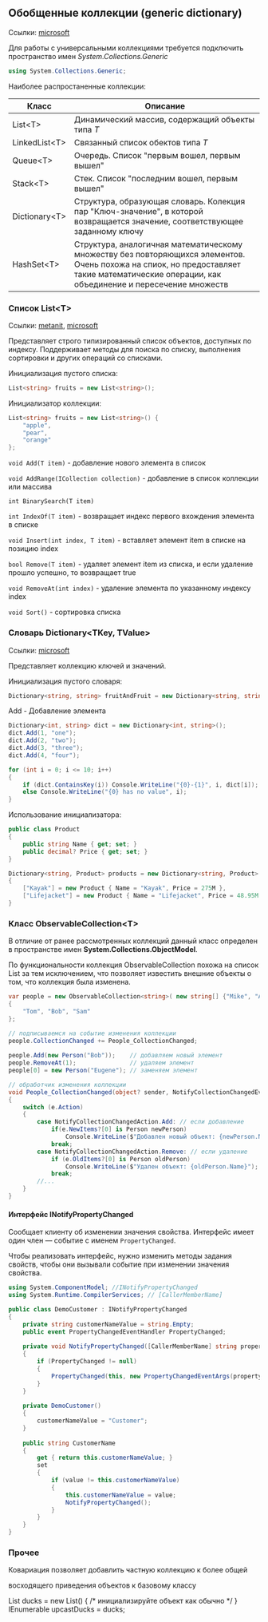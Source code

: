 ## Обобщенные коллекции (generic dictionary)

Ссылки: [microsoft](https://docs.microsoft.com/ru-ru/dotnet/api/system.collections.generic?view=netcore-3.0)

Для работы с универсальными коллекциями требуется подключить пространство имен *System.Collections.Generic*

```c#
using System.Collections.Generic;
```



Наиболее распростаненные коллекции:

|Класс|Описание|
| ---- | ---- |
|List\<T\>|Динамический массив, содержащий объекты типа *T*|
|LinkedList\<T\>|Связанный список обектов типа *T*|
|Queue\<T\>|Очередь. Список "первым вошел, первым вышел"|
|Stack\<T\>|Стек. Список "последним вошел, первым вышел"|
|Dictionary\<T\>|Структура, образующая словарь. Колекция пар "Ключ-значение", в которой возвращается значение, соответствующее заданному ключу|
|HashSet\<T\>|Структура, аналогичная математическому множеству без повторяющихся элементов. Очень похожа на спиок, но предоставляет такие математические операции, как объединение и пересечение множеств|




### Список List\<T\>
Ссылки: [metanit](https://metanit.com/sharp/tutorial/4.5.php), [microsoft](https://docs.microsoft.com/ru-ru/dotnet/api/system.collections.generic.list-1?view=netcore-3.0)

Представляет строго типизированный список объектов, доступных по индексу. Поддерживает методы для поиска по списку, выполнения сортировки и других операций со списками.



Инициализация пустого списка:

```c#
List<string> fruits = new List<string>();
```

Инициализатор коллекции:

```c#
List<string> fruits = new List<string>() {
    "apple",
    "pear",
    "orange"
};
```



`void Add(T item)` - добавление нового элемента в список

`void AddRange(ICollection collection)` - добавление в список коллекции или массива

`int BinarySearch(T item)`

`int IndexOf(T item)` - возвращает индекс первого вхождения элемента в списке

`void Insert(int index, T item)` - вставляет элемент item в списке на позицию index

`bool Remove(T item)` - удаляет элемент item из списка, и если удаление прошло успешно, то возвращает true

`void RemoveAt(int index)` - удаление элемента по указанному индексу index

`void Sort()` - сортировка списка



### Словарь Dictionary\<TKey, TValue\>

Ссылки: [microsoft](https://docs.microsoft.com/ru-ru/dotnet/api/system.collections.generic.dictionary-2?view=net-5.0)

Представляет коллекцию ключей и значений.

Инициализация пустого словаря:

```c#
Dictionary<string, string> fruitAndFruit = new Dictionary<string, string>();
```

Add - Добавление элемента

```c#
Dictionary<int, string> dict = new Dictionary<int, string>();
dict.Add(1, "one");
dict.Add(2, "two");
dict.Add(3, "three");
dict.Add(4, "four");

for (int i = 0; i <= 10; i++)
{
    if (dict.ContainsKey(i)) Console.WriteLine("{0}-{1}", i, dict[i]);
    else Console.WriteLine("{0} has no value", i);
}
```

Использование инициализатора:

```c#
public class Product
{
    public string Name { get; set; }
    public decimal? Price { get; set; }
}

Dictionary<string, Product> products = new Dictionary<string, Product>
{
    ["Kayak"] = new Product { Name = "Kayak", Price = 275M },
    ["Lifejacket"] = new Product { Name = "Lifejacket", Price = 48.95M }
}
```



### Класс ObservableCollection\<T\>

В отличие от ранее рассмотренных коллекций данный класс определен в пространстве имен **System.Collections.ObjectModel**.

По функциональности коллекция ObservableCollection похожа на список List за тем исключением, что позволяет известить внешние объекты о том, что коллекция была изменена.

```c#
var people = new ObservableCollection<string>( new string[] {"Mike", "Alice", "Kate" })
{
    "Tom", "Bob", "Sam"
};

// подписываемся на событие изменения коллекции
people.CollectionChanged += People_CollectionChanged;
 
people.Add(new Person("Bob"));    // добавляем новый элемент
people.RemoveAt(1);               // удаляем элемент
people[0] = new Person("Eugene"); // заменяем элемент

// обработчик изменения коллекции
void People_CollectionChanged(object? sender, NotifyCollectionChangedEventArgs e)
{
    switch (e.Action)
    {
    	case NotifyCollectionChangedAction.Add: // если добавление
            if(e.NewItems?[0] is Person newPerson)
                Console.WriteLine($"Добавлен новый объект: {newPerson.Name}");
            break;
        case NotifyCollectionChangedAction.Remove: // если удаление
            if (e.OldItems?[0] is Person oldPerson)
                Console.WriteLine($"Удален объект: {oldPerson.Name}");
            break;
        //...
    }
}
```



#### Интерфейс INotifyPropertyChanged

Сообщает клиенту об изменении значения свойства. Интерфейс имеет один член — событие с именем `PropertyChanged`.

Чтобы реализовать интерфейс, нужно изменить методы задания свойств, чтобы они вызывали событие при изменении значения свойства.

```c#
using System.ComponentModel; //INotifyPropertyChanged
using System.Runtime.CompilerServices; // [CallerMemberName]

public class DemoCustomer : INotifyPropertyChanged
{
    private string customerNameValue = string.Empty;
    public event PropertyChangedEventHandler PropertyChanged;
    
    private void NotifyPropertyChanged([CallerMemberName] string propertyName = "")
    {
        if (PropertyChanged != null)
        {
            PropertyChanged(this, new PropertyChangedEventArgs(propertyName));
        }
    }
    
    private DemoCustomer()
    {
        customerNameValue = "Customer";
    }
    
    public string CustomerName
    {
        get { return this.customerNameValue; }
        set
        {
            if (value != this.customerNameValue)
            {
                this.customerNameValue = value;
                NotifyPropertyChanged();
            }
        }
    }
}
```



### Прочее

Ковариация позволяет добавлить частную коллекцию к более общей

 восходящего приведения объектов к базовому классу

List ducks = new List() { /* инициализируйте объект как обычно */ }
IEnumerable upcastDucks = ducks;